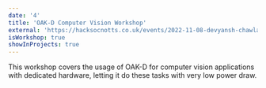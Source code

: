 ```yaml
---
date: '4'
title: 'OAK-D Computer Vision Workshop'
external: 'https://hacksocnotts.co.uk/events/2022-11-08-devyansh-chawla-oak-d-computer-vision-workshop/'
isWorkshop: true
showInProjects: true
---
```


This workshop covers the usage of OAK-D for computer vision applications with dedicated hardware, letting it do these tasks with very low power draw.
